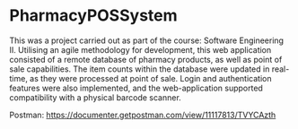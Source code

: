 # PharmacyPOSSystem

This was a project carried out as part of the course: Software Engineering II. Utilising an agile methodology for development, this web application consisted of a remote database of pharmacy products, as well as point of sale capabilities. The item counts within the database were updated in real-time, as they were processed at point of sale. Login and authentication features were also implemented, and the web-application supported compatibility with a physical barcode scanner.  

Postman:
https://documenter.getpostman.com/view/11117813/TVYCAzth
